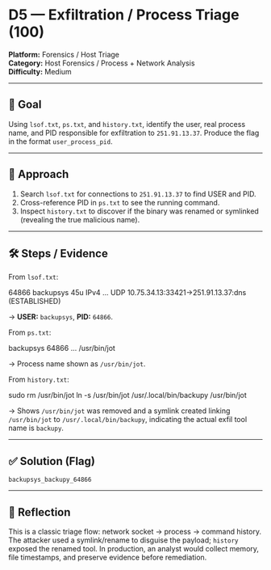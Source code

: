 # D5 — Exfiltration / Process Triage (100)

**Platform:** Forensics / Host Triage  
**Category:** Host Forensics / Process + Network Analysis  
**Difficulty:** Medium

---

## 🎯 Goal
Using `lsof.txt`, `ps.txt`, and `history.txt`, identify the user, real process name, and PID responsible for exfiltration to `251.91.13.37`. Produce the flag in the format `user_process_pid`.

---

## 🧠 Approach
1. Search `lsof.txt` for connections to `251.91.13.37` to find USER and PID.  
2. Cross-reference PID in `ps.txt` to see the running command.  
3. Inspect `history.txt` to discover if the binary was renamed or symlinked (revealing the true malicious name).

---

## 🛠️ Steps / Evidence
From `lsof.txt`:

64866 backupsys 45u IPv4 ... UDP 10.75.34.13:33421->251.91.13.37:dns (ESTABLISHED)

→ **USER:** `backupsys`, **PID:** `64866`.

From `ps.txt`:

backupsys 64866 ... /usr/bin/jot

→ Process name shown as `/usr/bin/jot`.

From `history.txt`:

sudo rm /usr/bin/jot
ln -s /usr/bin/jot /usr/.local/bin/backupy
/usr/bin/jot

→ Shows `/usr/bin/jot` was removed and a symlink created linking `/usr/bin/jot` to `/usr/.local/bin/backupy`, indicating the actual exfil tool name is `backupy`.

---

## ✅ Solution (Flag)
`backupsys_backupy_64866`

---

## 📌 Reflection
This is a classic triage flow: network socket → process → command history. The attacker used a symlink/rename to disguise the payload; `history` exposed the renamed tool. In production, an analyst would collect memory, file timestamps, and preserve evidence before remediation.


